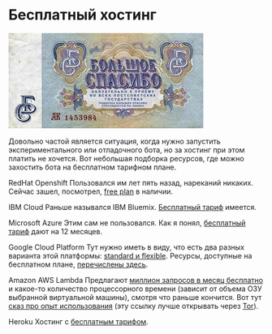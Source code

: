 # Бесплатный хостинг

![The picture to attract attention](spasibo.jpg)

Довольно частой является ситуация, когда нужно запустить экспериментального или отладочного бота, но за хостинг при этом платить не хочется. Вот небольшая подборка ресурсов, где можно захостить бота на бесплатном тарифном плане.

RedHat Openshift Пользовался им лет пять назад, нареканий никаких. Сейчас зашел, посмотрел, [free plan](https://www.openshift.com/products/online/) в наличии.

IBM Cloud Раньше назывался IBM Bluemix. [Бесплатный тариф](https://www.ibm.com/cloud/free) имеется.

Microsoft Azure Этим сам не пользовался. Как я понял, [бесплатный тариф](https://azure.microsoft.com/ru-ru/pricing/) дают на 12 месяцев.

Google Cloud Platform Тут нужно иметь в виду, что есть два разных варианта этой платформы: [standard и flexible](https://cloud.google.com/appengine/docs/the-appengine-environments). Ресурсы, доступные на бесплатном плане, [перечислены здесь](https://cloud.google.com/free/).

Amazon AWS Lambda Предлагают [миллион запросов в месяц бесплатно](https://aws.amazon.com/ru/lambda/pricing/) и какое-то количество процессорного времени (зависит от объема ОЗУ выбранной виртуальной машины), смотря что раньше кончится. Вот тут [сказ про опыт использования](https://telegra.ph/Besservernyj-bot-Telegram-10-02) (эту ссылку лучше открывать через [Tor](https://www.torproject.org/download/)).

Heroku Хостинг с [бесплатным тарифом](https://www.heroku.com/pricing).
